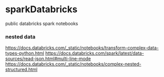 # sparkDatabricks
public databricks spark notebooks

### nested data
https://docs.databricks.com/_static/notebooks/transform-complex-data-types-python.html
https://docs.databricks.com/spark/latest/data-sources/read-json.html#multi-line-mode
https://docs.databricks.com/_static/notebooks/complex-nested-structured.html

